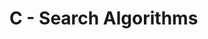 <h1>C - Search Algorithms</h1
https://lamenteesmaravillosa.com/wp-content/uploads/2015/12/dl.beatsnoop.com-600px-1646302076.jpg
  
